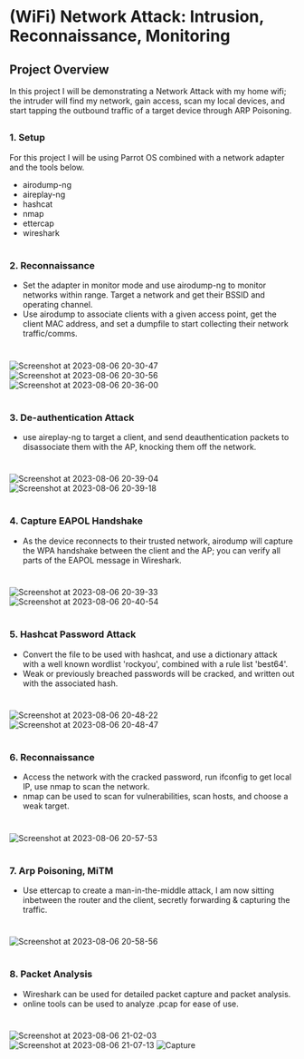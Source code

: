 # (WiFi) Network Attack: Intrusion, Reconnaissance, Monitoring


## Project Overview
In this project I will be demonstrating a Network Attack with my home wifi; the intruder will find my network, gain access, scan my local devices, and start tapping the outbound traffic of a target device through ARP Poisoning.





##
### 1. Setup 
For this project I will be using Parrot OS combined with a network adapter and the tools below.

- airodump-ng
- aireplay-ng
- hashcat
- nmap
- ettercap
- wireshark


#
### 2. Reconnaissance
- Set the adapter in monitor mode and use airodump-ng to monitor networks within range. Target a network and get their BSSID and operating channel.
- Use airodump to associate clients with a given access point, get the client MAC address, and set a dumpfile to start collecting their network traffic/comms.
  #
![Screenshot at 2023-08-06 20-30-47](https://github.com/blwhit/Network-Intrusion-and-Sniffing/assets/141170960/e17b7555-1a54-4ece-a6d9-218227101903)
![Screenshot at 2023-08-06 20-30-56](https://github.com/blwhit/Network-Intrusion-and-Sniffing/assets/141170960/3a1aa235-9b82-4d54-9d67-a2a4d013bf8b)
![Screenshot at 2023-08-06 20-36-00](https://github.com/blwhit/Network-Intrusion-and-Sniffing/assets/141170960/571d04b8-617b-4aba-9980-3a6cd97381b3)




  #
### 3. De-authentication Attack
- use aireplay-ng to target a client, and send deauthentication packets to disassociate them with the AP, knocking them off the network.
   #
![Screenshot at 2023-08-06 20-39-04](https://github.com/blwhit/Network-Intrusion-and-Sniffing/assets/141170960/c096197f-e9dc-4f56-99d3-0c9215443ac6)
![Screenshot at 2023-08-06 20-39-18](https://github.com/blwhit/Network-Intrusion-and-Sniffing/assets/141170960/a9a61cb3-fba2-4ce8-9ef8-ab4e2b7a294c)





  #
### 4. Capture EAPOL Handshake
- As the device reconnects to their trusted network, airodump will capture the WPA handshake between the client and the AP; you can verify all parts of the EAPOL message in Wireshark.
   #
![Screenshot at 2023-08-06 20-39-33](https://github.com/blwhit/Network-Intrusion-and-Sniffing/assets/141170960/d3c72981-9fc9-4643-9d6f-eb0ffcfbeced)
![Screenshot at 2023-08-06 20-40-54](https://github.com/blwhit/Network-Intrusion-and-Sniffing/assets/141170960/244ed00c-4b31-4343-852f-65d8837ce652)



  #
### 5. Hashcat Password Attack
- Convert the file to be used with hashcat, and use a dictionary attack with a well known wordlist 'rockyou', combined with a rule list 'best64'.
- Weak or previously breached passwords will be cracked, and written out with the associated hash.
  #
![Screenshot at 2023-08-06 20-48-22](https://github.com/blwhit/Network-Intrusion-and-Sniffing/assets/141170960/38a2ef0e-06e4-4991-a91d-8165d022a880)
![Screenshot at 2023-08-06 20-48-47](https://github.com/blwhit/Network-Intrusion-and-Sniffing/assets/141170960/52ed0480-2e03-46d8-a0f6-b1545ca8f4d1)



  #
### 6. Reconnaissance
- Access the network with the cracked password, run ifconfig to get local IP, use nmap to scan the network.
- nmap can be used to scan for vulnerabilities, scan hosts, and choose a weak target.
   #
![Screenshot at 2023-08-06 20-57-53](https://github.com/blwhit/Network-Intrusion-and-Sniffing/assets/141170960/b7c8905a-3d65-41d8-ac47-24f49c8b4f75)



  #
### 7. Arp Poisoning, MiTM
- Use ettercap to create a man-in-the-middle attack, I am now sitting inbetween the router and the client, secretly forwarding & capturing the traffic.
  #
![Screenshot at 2023-08-06 20-58-56](https://github.com/blwhit/Network-Intrusion-and-Sniffing/assets/141170960/5bc771b4-90cf-4622-9ca5-9406abf3c1d6)



  #
### 8. Packet Analysis
- Wireshark can be used for detailed packet capture and packet analysis.
- online tools can be used to analyze .pcap for ease of use.
  #
![Screenshot at 2023-08-06 21-02-03](https://github.com/blwhit/Network-Intrusion-and-Sniffing/assets/141170960/5ba604b9-a0ff-4e1d-9b0a-ac763ec7666f)
![Screenshot at 2023-08-06 21-07-13](https://github.com/blwhit/Network-Intrusion-and-Sniffing/assets/141170960/34c811cd-cb39-4c5e-aa20-065a1ff96fd7)
![Capture](https://github.com/blwhit/Network-Intrusion-and-Sniffing/assets/141170960/81fb0c30-248c-46f9-8516-276779ebf796)
  #





